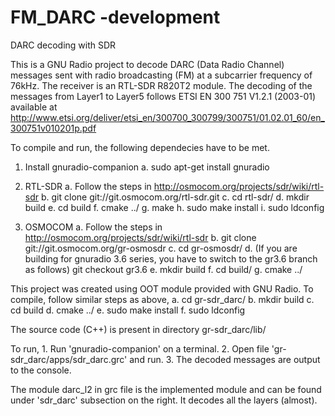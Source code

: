 # FM_DARC -development

DARC decoding with SDR

This is a GNU Radio project to decode DARC (Data Radio Channel) messages sent with radio broadcasting (FM) at a subcarrier frequency of 76kHz. The receiver is an RTL-SDR R820T2 module. The decoding of the messages from Layer1 to Layer5 follows ETSI EN 300 751 V1.2.1 (2003-01) available at http://www.etsi.org/deliver/etsi_en/300700_300799/300751/01.02.01_60/en_300751v010201p.pdf

To compile and run, the following dependecies have to be met.

1. Install gnuradio-companion
    a. sudo apt-get install gnuradio
2. RTL-SDR
    a. Follow the steps in http://osmocom.org/projects/sdr/wiki/rtl-sdr
    b. git clone git://git.osmocom.org/rtl-sdr.git
    c. cd rtl-sdr/
    d. mkdir build
    e. cd build
    f. cmake ../
    g. make
    h. sudo make install
    i. sudo ldconfig

3. OSMOCOM
    a. Follow the steps in http://osmocom.org/projects/sdr/wiki/rtl-sdr
    b. git clone git://git.osmocom.org/gr-osmosdr
    c. cd gr-osmosdr/
    d. (If you are building for gnuradio 3.6 series, you have to switch to the gr3.6 branch as follows) git checkout gr3.6
    e. mkdir build
    f. cd build/
    g. cmake ../

This project was created using OOT module provided with GNU Radio. To compile, follow similar steps as above,
    a. cd gr-sdr_darc/
    b. mkdir build
    c. cd build
    d. cmake ../
    e. sudo make install
    f. sudo ldconfig

The source code (C++) is present in directory gr-sdr_darc/lib/

To run,
    1. Run 'gnuradio-companion' on a terminal.
    2. Open file 'gr-sdr_darc/apps/sdr_darc.grc' and run.
    3. The decoded messages are output to the console.

The module darc_l2 in grc file is the implemented module and can be found under 'sdr_darc' subsection on the right. It decodes all the layers (almost).

